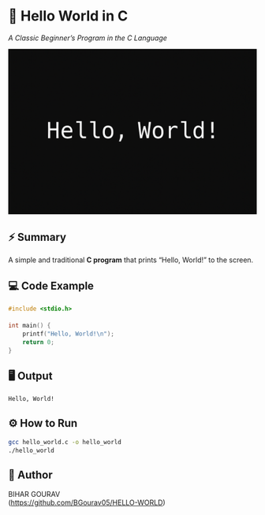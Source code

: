 # 👋 Hello World in C  
*A Classic Beginner’s Program in the C Language*  

![Hello World Output Example](A_digital_image_of_a_terminal_or_command_prompt_wi.png)

## ⚡ Summary
A simple and traditional **C program** that prints “Hello, World!” to the screen.

## 💻 Code Example
```c
#include <stdio.h>

int main() {
    printf("Hello, World!\n");
    return 0;
}
```

## 🖥️ Output
```
Hello, World!
```

## ⚙️ How to Run
```bash
gcc hello_world.c -o hello_world
./hello_world
```

## 👤 Author
BIHAR GOURAV  
(https://github.com/BGourav05/HELLO-WORLD)
